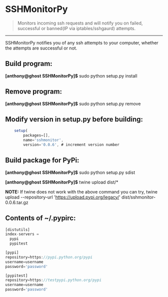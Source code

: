 # SSHMonitorPy
> Monitors incoming ssh requests and will notify you on failed, successful or banned(IP via iptables/sshgaurd) attempts.
***
SSHMonitorPy notifies you of any ssh attempts to your computer, whether the attempts are successful or not.

## Build program:

  **[anthony@ghost SSHMonitorPy]$** sudo python setup.py install

## Remove program:

  **[anthony@ghost SSHMonitorPy]$** sudo python setup.py remove

## Modify version in setup.py before building:
```javascript
    setup(
        packages=[],
        name='sshmonitor',
        version='0.0.6', # increment version number
```

## Build package for PyPi:

  **[anthony@ghost SSHMonitorPy]$** sudo python setup.py sdist
  
  **[anthony@ghost SSHMonitorPy]$** twine upload dist/*

**NOTE:** If twine does not work with the above command you can try,
   twine upload --repository-url 'https://upload.pypi.org/legacy/' dist/sshmonitor-0.0.6.tar.gz

## Contents of ~/.pypirc:
```javascript
[distutils]
index-servers =
  pypi
  pypitest

[pypi]
repository=https://pypi.python.org/pypi
username=username
password='password'

[pypitest]
repository=https://testpypi.python.org/pypi
username=username
password='password'
```
